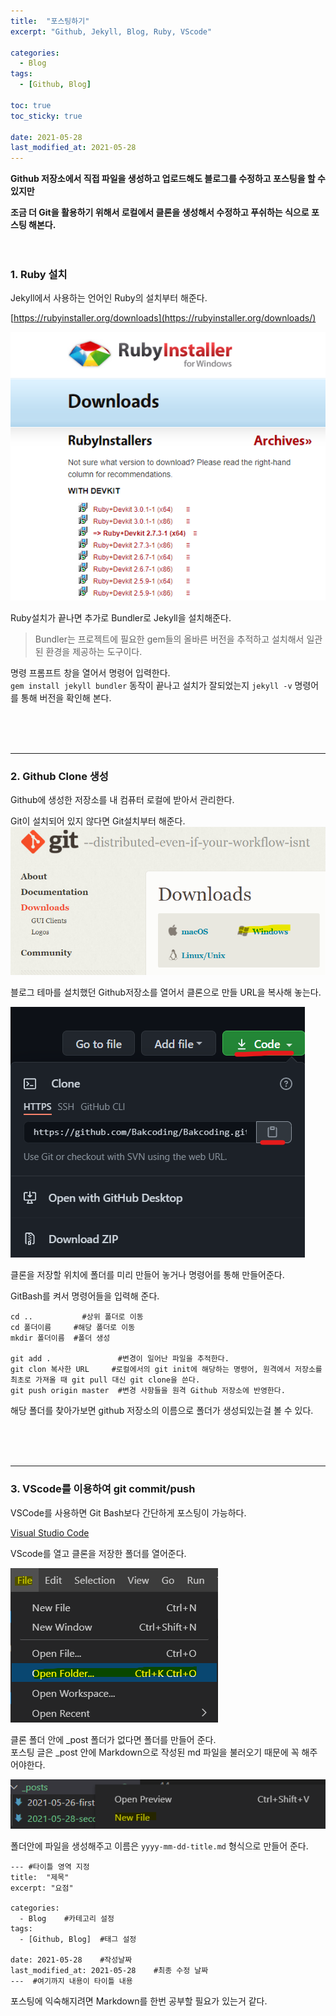 ```yaml
---
title:  "포스팅하기"
excerpt: "Github, Jekyll, Blog, Ruby, VScode"

categories:
  - Blog
tags:
  - [Github, Blog]

toc: true
toc_sticky: true
 
date: 2021-05-28
last_modified_at: 2021-05-28
---  
```


**Github 저장소에서 직접 파일을 생성하고 업로드해도 블로그를 수정하고 포스팅을 할 수 있지만**  
  
**조금 더 Git을 활용하기 위해서 로컬에서 클론을 생성해서 수정하고 푸쉬하는 식으로 포스팅 해본다.**  
<br/>
<br/>  

### 1. Ruby 설치  
  
Jekyll에서 사용하는 언어인 Ruby의 설치부터 해준다.
  
[https://rubyinstaller.org/downloads](https://rubyinstaller.org/downloads/)  
  
 ![1](/assets/images/20210528_Posting/1.png)  

Ruby설치가 끝나면 추가로 Bundler로 Jekyll을 설치해준다.  
  
>Bundler는 프로젝트에 필요한 gem들의 올바른 버전을 추적하고 설치해서 일관된 환경을 제공하는 도구이다.  
  
명령 프롬프트 창을 열어서 명령어 입력한다.  
`gem install jekyll bundler` 동작이 끝나고  설치가 잘되었는지 `jekyll -v` 명령어를 통해 버전을 확인해 본다.  

<br/><br/><br/>

***  

### 2. Github Clone 생성  
  
Github에 생성한 저장소를 내 컴퓨터 로컬에 받아서 관리한다.  
  
Git이 설치되어 있지 않다면 Git설치부터 해준다.  
 ![1](/assets/images/20210528_Posting/2.png)  
  
블로그 테마를 설치했던 Github저장소를 열어서 클론으로 만들 URL을 복사해 놓는다.  

 ![1](/assets/images/20210528_Posting/3.png)  
  
클론을 저장할 위치에 폴더를 미리 만들어 놓거나 명령어를 통해 만들어준다.
  
GitBash를 켜서 명령어들을 입력해 준다.  
  
```
cd ..           #상위 폴더로 이동
cd 폴더이름     #해당 폴더로 이동
mkdir 폴더이름  #폴더 생성

git add .               #변경이 일어난 파일을 추적한다.
git clon 복사한 URL     #로컬에서의 git init에 해당하는 명령어, 원격에서 저장소를 최초로 가져올 때 git pull 대신 git clone을 쓴다. 
git push origin master  #변경 사항들을 원격 Github 저장소에 반영한다.
```  
  
해당 폴더를 찾아가보면 github 저장소의 이름으로 폴더가 생성되있는걸 볼 수 있다.  

<br/><br/><br/>

***  

### 3. VScode를 이용하여 git commit/push  
  
VSCode를 사용하면 Git Bash보다 간단하게 포스팅이 가능하다.
  
[Visual Studio Code](https://code.visualstudio.com/)  
  
VScode를 열고 클론을 저장한 폴더를 열어준다.  
  
 ![1](/assets/images/20210528_Posting/4.png)  
  
클론 폴더 안에 _post 폴더가 없다면 폴더를 만들어 준다.  
포스팅 글은 _post 안에 Markdown으로 작성된 md 파일을 불러오기 때문에 꼭 해주어야한다.  
  
 ![1](/assets/images/20210528_Posting/5.png)  
  
폴더안에 파일을 생성해주고 이름은 `yyyy-mm-dd-title.md` 형식으로 만들어 준다.  
  
```
--- #타이틀 영역 지정
title:  "제목"
excerpt: "요점"

categories:
  - Blog    #카테고리 설정
tags:
  - [Github, Blog]  #태그 설정
 
date: 2021-05-28    #작성날짜
last_modified_at: 2021-05-28    #최종 수정 날짜
---  #여기까지 내용이 타이틀 내용
```  
  
포스팅에 익숙해지려면 Markdown를 한번 공부할 필요가 있는거 같다.